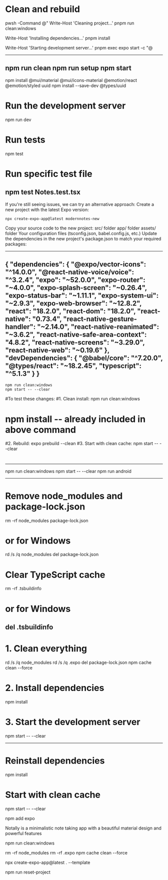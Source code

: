 
# Clean and rebuild
pwsh -Command @"
Write-Host 'Cleaning project...'
pnpm run clean:windows

Write-Host 'Installing dependencies...'
pnpm install

Write-Host 'Starting development server...'
pnpm exec expo start -c
"@

-----------------------------
npm run clean
npm run setup
npm start
----------------------------------
npm install @mui/material @mui/icons-material @emotion/react @emotion/styled uuid
npm install --save-dev @types/uuid

# Run the development server
npm run dev

# Run tests
npm test

# Run specific test file
npm test Notes.test.tsx
---------------------------
If you're still seeing issues, we can try an alternative approach:
Create a new project with the latest Expo version:

    npx create-expo-app@latest modernnotes-new

Copy your source code to the new project:
    src/ folder
    app/ folder
    assets/ folder
Your configuration files (tsconfig.json, babel.config.js, etc.)
Update the dependencies in the new project's package.json to match your required packages:

----------------------------------------
{
  "dependencies": {
    "@expo/vector-icons": "^14.0.0",
    "@react-native-voice/voice": "^3.2.4",
    "expo": "~52.0.0",
    "expo-router": "~4.0.0",
    "expo-splash-screen": "~0.26.4",
    "expo-status-bar": "~1.11.1",
    "expo-system-ui": "~2.9.3",
    "expo-web-browser": "~12.8.2",
    "react": "18.2.0",
    "react-dom": "18.2.0",
    "react-native": "0.73.4",
    "react-native-gesture-handler": "~2.14.0",
    "react-native-reanimated": "~3.6.2",
    "react-native-safe-area-context": "4.8.2",
    "react-native-screens": "~3.29.0",
    "react-native-web": "~0.19.6"
  },
  "devDependencies": {
    "@babel/core": "^7.20.0",
    "@types/react": "~18.2.45",
    "typescript": "^5.1.3"
  }
}
----------------------

    npm run clean:windows
    npm start -- --clear

#To test these changes:
#1. Clean install:
    npm run clean:windows
#   npm install -- already included in above command
#2. Rebuild:
    expo prebuild --clean
#3. Start with clean cache:
    npm start -- --clear
#
-------------------------

npm run clean:windows
npm start -- --clear
npm run android

---------------------
# Remove node_modules and package-lock.json
rm -rf node_modules package-lock.json
# or for Windows
rd /s /q node_modules
del package-lock.json

# Clear TypeScript cache
rm -rf .tsbuildinfo
# or for Windows
del .tsbuildinfo
-------------------------------------------------------------
# 1. Clean everything
rd /s /q node_modules
rd /s /q .expo
del package-lock.json
npm cache clean --force

# 2. Install dependencies
npm install

# 3. Start the development server
npm start -- --clear

---------------------------------
# Reinstall dependencies
npm install

# Start with clean cache
npm start -- --clear

npm add expo 

Notally is a minimalistic note taking app with a beautiful material design and powerful features


npm run clean:windows


rm -rf node_modules
rm -rf .expo
npm cache clean --force


npx create-expo-app@latest . --template

npm run reset-project


